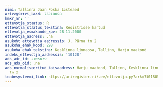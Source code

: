 ```yaml
---
nimi: Tallinna Jaan Poska Lasteaed
ariregistri_kood: 75018058
kmkr_nr: ''
ettevotja_staatus: R
ettevotja_staatus_tekstina: Registrisse kantud
ettevotja_esmakande_kpv: 28.11.2000
ettevotja_aadress: .na
asukoht_ettevotja_aadressis: J. Pärna tn 2
asukoha_ehak_kood: 298
asukoha_ehak_tekstina: Kesklinna linnaosa, Tallinn, Harju maakond
indeks_ettevotja_aadressis: '10128'
ads_adr_id: 2105679
ads_ads_oid: .na
ads_normaliseeritud_taisaadress: Harju maakond, Tallinn, Kesklinna linnaosa, J. Pärna
  tn 2
teabesysteemi_link: https://ariregister.rik.ee/ettevotja.py?ark=75018058&ref=rekvisiidid
---
```

